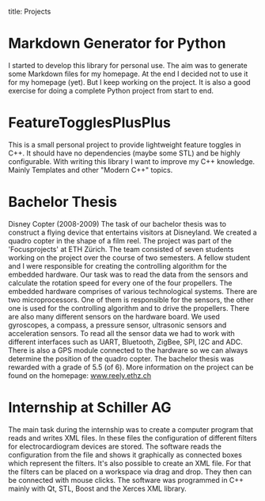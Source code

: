 title: Projects

# Markdown Generator for Python
I started to develop this library for personal use. The aim was to generate some Markdown files for my homepage. At the end I decided not to use it for my homepage (yet).
But I keep working on the project. It is also a good exercise for doing a complete Python project from start to end.

# FeatureTogglesPlusPlus
This is a small personal project to provide lightweight feature toggles in C++. It should have no dependencies (maybe some STL) and be highly configurable. With writing this library I want to improve my C++ knowledge. Mainly Templates and other "Modern C++" topics.

# Bachelor Thesis	
Disney Copter (2008-2009)
The task of our bachelor thesis was to construct a flying device that entertains visitors at Disneyland. We created a quadro copter in the shape of a film reel.
The project was part of the 'Focusprojects' at ETH Zürich. The team consisted of seven students working on the project over the course of two semesters. A fellow student and I were responsible for creating the controlling algorithm for the embedded hardware. Our task was to read the data from the sensors and calculate the rotation speed for every one of the four propellers.
The embedded hardware comprises of various technological systems. There are two microprocessors. One of them is responsible for the sensors, the other one is used for the controlling algorithm and to drive the propellers. There are also many different sensors on the hardware board. We used gyroscopes, a compass, a pressure sensor, ultrasonic sensors and acceleration sensors. To read all the sensor data we had to work with different interfaces such as UART, Bluetooth, ZigBee, SPI, I2C and ADC. There is also a GPS module connected to the hardware so we can always determine the position of the quadro copter.
The bachelor thesis was rewarded with a grade of 5.5 (of 6). More information on the project can be found on the homepage: www.reely.ethz.ch

# Internship at Schiller AG	
The main task during the internship was to create a computer program that reads and writes XML files. In these files the configuration of different filters for electrocardiogram devices are stored. The software reads the configuration from the file and shows it graphically as connected boxes which represent the filters. It's also possible to create an XML file. For that the filters can be placed on a workspace via drag and drop. They then can be connected with mouse clicks. The software was programmed in C++ mainly with Qt, STL, Boost and the Xerces XML library.